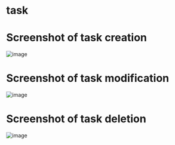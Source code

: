 # task
# Screenshot of task creation
![image](https://github.com/emanueljulio420/tasks/assets/66692191/2b5fdedb-5f3e-44f3-a306-3cd65f238990)

# Screenshot of task modification
![image](https://github.com/emanueljulio420/tasks/assets/66692191/403b387e-13f9-4856-9085-490807696f64)

# Screenshot of task deletion
![image](https://github.com/emanueljulio420/tasks/assets/66692191/70081d40-1ed5-4dc7-8c94-7d58884fd27a)

 
